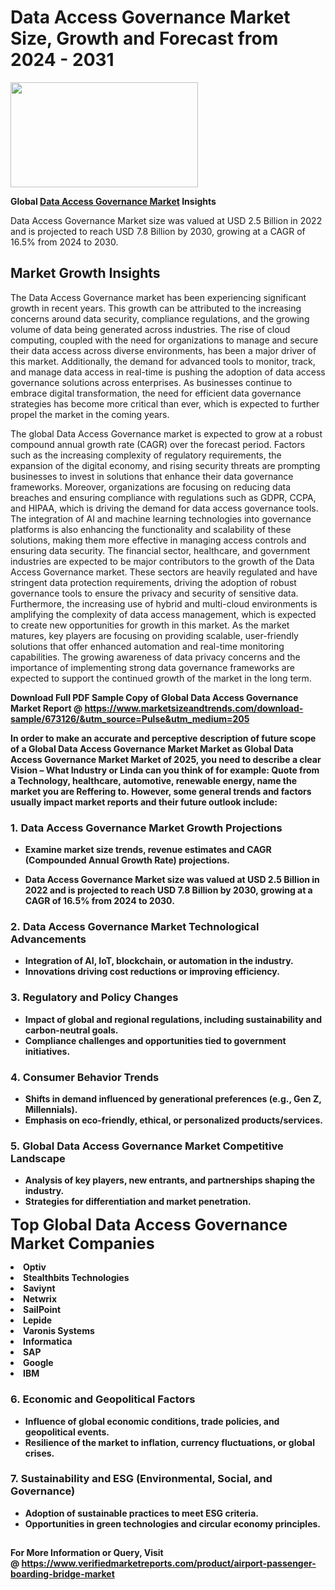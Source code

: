 <H1>Data Access Governance Market Size, Growth and Forecast from 2024 - 2031</H1><img class="aligncenter size-medium wp-image-584254" src="https://thirdeyenews.in/wp-content/uploads/2024/09/Global-Market-Research-300x168.jpeg" alt="" width="300" height="168" /><p><strong>Global&nbsp;<a href="https://www.marketsizeandtrends.com/download-sample/673126/&amp;utm_source=Pulse&amp;utm_medium=205">Data Access Governance Market</a> Insights</strong></p><p>Data Access Governance Market size was valued at USD 2.5 Billion in 2022 and is projected to reach USD 7.8 Billion by 2030, growing at a CAGR of 16.5% from 2024 to 2030.</p><p><h2>Market Growth Insights</h2> <p>The Data Access Governance market has been experiencing significant growth in recent years. This growth can be attributed to the increasing concerns around data security, compliance regulations, and the growing volume of data being generated across industries. The rise of cloud computing, coupled with the need for organizations to manage and secure their data access across diverse environments, has been a major driver of this market. Additionally, the demand for advanced tools to monitor, track, and manage data access in real-time is pushing the adoption of data access governance solutions across enterprises. As businesses continue to embrace digital transformation, the need for efficient data governance strategies has become more critical than ever, which is expected to further propel the market in the coming years.</p> <p><strong></strong></p> <p>The global Data Access Governance market is expected to grow at a robust compound annual growth rate (CAGR) over the forecast period. Factors such as the increasing complexity of regulatory requirements, the expansion of the digital economy, and rising security threats are prompting businesses to invest in solutions that enhance their data governance frameworks. Moreover, organizations are focusing on reducing data breaches and ensuring compliance with regulations such as GDPR, CCPA, and HIPAA, which is driving the demand for data access governance tools. The integration of AI and machine learning technologies into governance platforms is also enhancing the functionality and scalability of these solutions, making them more effective in managing access controls and ensuring data security. The financial sector, healthcare, and government industries are expected to be major contributors to the growth of the Data Access Governance market. These sectors are heavily regulated and have stringent data protection requirements, driving the adoption of robust governance tools to ensure the privacy and security of sensitive data. Furthermore, the increasing use of hybrid and multi-cloud environments is amplifying the complexity of data access management, which is expected to create new opportunities for growth in this market. As the market matures, key players are focusing on providing scalable, user-friendly solutions that offer enhanced automation and real-time monitoring capabilities. The growing awareness of data privacy concerns and the importance of implementing strong data governance frameworks are expected to support the continued growth of the market in the long term.</p> <p><strong></p><p><span class=""><strong>Download Full PDF Sample Copy of Global Data Access Governance Market Report</strong> @ <a href="https://www.marketsizeandtrends.com/download-sample/673126/&amp;utm_source=Pulse&amp;utm_medium=205" target="_blank">https://www.marketsizeandtrends.com/download-sample/673126/&amp;utm_source=Pulse&amp;utm_medium=205</a></span></p><p>In order to make an accurate and perceptive description of future scope of a Global&nbsp;Data Access Governance Market Market as Global&nbsp;Data Access Governance Market Market of 2025, you need to describe a clear Vision &ndash; What Industry or Linda can you think of for example: Quote from a Technology, healthcare, automotive, renewable energy, name the market you are Reffering to. However, some general trends and factors usually impact market reports and their future outlook include:</p><h3>1.&nbsp;<strong>Data Access Governance Market Growth Projections</strong></h3><ul><li>Examine market size trends, revenue estimates and CAGR (Compounded Annual Growth Rate) projections.</li><li><p>Data Access Governance Market size was valued at USD 2.5 Billion in 2022 and is projected to reach USD 7.8 Billion by 2030, growing at a CAGR of 16.5% from 2024 to 2030.</p></li></ul><h3>2.&nbsp;<strong>Data Access Governance Market Technological Advancements</strong></h3><ul><li>Integration of AI, IoT, blockchain, or automation in the industry.</li><li>Innovations driving cost reductions or improving efficiency.</li></ul><h3>3.&nbsp;<strong>Regulatory and Policy Changes</strong></h3><ul><li>Impact of global and regional regulations, including sustainability and carbon-neutral goals.</li><li>Compliance challenges and opportunities tied to government initiatives.</li></ul><h3>4.&nbsp;<strong>Consumer Behavior Trends</strong></h3><ul><li>Shifts in demand influenced by generational preferences (e.g., Gen Z, Millennials).</li><li>Emphasis on eco-friendly, ethical, or personalized products/services.</li></ul><h3>5.&nbsp;<strong>Global Data Access Governance Market Competitive Landscape</strong></h3><ul><li>Analysis of key players, new entrants, and partnerships shaping the industry.</li><li>Strategies for differentiation and market penetration.</li></ul><p data-pm-slice="1 1 []"><span style="color: inherit; font-family: inherit; font-size: 25px;">Top Global Data Access Governance Market Companies</span></p><div class="" data-test-id=""><p><li>Optiv</li><li> Stealthbits Technologies</li><li> Saviynt</li><li> Netwrix</li><li> SailPoint</li><li> Lepide</li><li> Varonis Systems</li><li> Informatica</li><li> SAP</li><li> Google</li><li> IBM</li></p></div><h3>6.&nbsp;<strong>Economic and Geopolitical Factors</strong></h3><ul><li>Influence of global economic conditions, trade policies, and geopolitical events.</li><li>Resilience of the market to inflation, currency fluctuations, or global crises.</li></ul><h3>7.&nbsp;<strong>Sustainability and ESG (Environmental, Social, and Governance)</strong></h3><ul><li>Adoption of sustainable practices to meet ESG criteria.</li><li>Opportunities in green technologies and circular economy principles.</li></ul><h2><strong style="font-size: 14px;">For More Information or Query, Visit @&nbsp;</strong><a style="background-color: #ffffff; font-size: 14px;" href="https://www.marketsizeandtrends.com/report/data-access-governance-market/" target="_blank">https://www.verifiedmarketreports.com/product/airport-passenger-boarding-bridge-market</a></h2>
